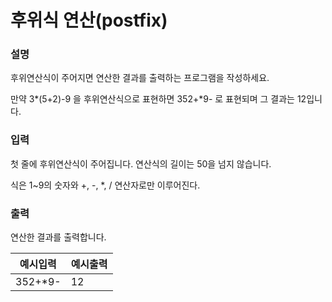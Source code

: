 # 후위식 연산(postfix)
### 설명

후위연산식이 주어지면 연산한 결과를 출력하는 프로그램을 작성하세요.

만약 3*(5+2)-9 을 후위연산식으로 표현하면 352+*9- 로 표현되며 그 결과는 12입니다.


### 입력
첫 줄에 후위연산식이 주어집니다. 연산식의 길이는 50을 넘지 않습니다.

식은 1~9의 숫자와 +, -, *, / 연산자로만 이루어진다.


### 출력
연산한 결과를 출력합니다.


| 예시입력        | 예시출력 |
|-------------|------|
| 352+*9- | 12 |

